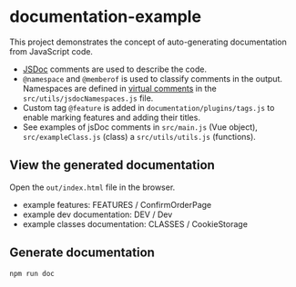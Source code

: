# documentation-example

This project demonstrates the concept of auto-generating documentation from JavaScript code.

- [JSDoc](https://jsdoc.app/index.html) comments are used to describe the code.
- ```@namespace``` and ```@memberof``` is used to classify comments in the output. Namespaces are defined in [virtual comments](https://jsdoc.app/tags-namespace.html) in the ```src/utils/jsdocNamespaces.js``` file.
- Custom tag ```@feature``` is added in ```documentation/plugins/tags.js``` to enable marking features and adding their titles.
- See examples of jsDoc comments in ```src/main.js``` (Vue object), ```src/exampleClass.js``` (class) a ```src/utils/utils.js``` (functions).

## View the generated documentation
Open the ```out/index.html``` file in the browser.
- example features: FEATURES / ConfirmOrderPage
- example dev documentation: DEV / Dev
- example classes documentation: CLASSES / CookieStorage

## Generate documentation
```
npm run doc
```